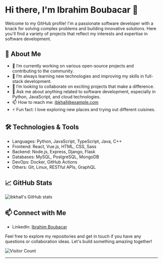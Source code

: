 # Hi there, I'm Ibrahim Boubacar 👋

Welcome to my GitHub profile! I'm a passionate software developer with a knack for solving complex problems and building innovative solutions. Here you'll find a variety of projects that reflect my interests and expertise in software development.

## 🚀 About Me

- 🔭 I’m currently working on various open-source projects and contributing to the community.
- 🌱 I’m always learning new technologies and improving my skills in full-stack development.
- 👯 I’m looking to collaborate on exciting projects that make a difference.
- 💬 Ask me about anything related to software development, especially in Python, JavaScript, and cloud technologies.
- 📫 How to reach me: [ibkhall@example.com](mailto:ibrahimkhall212@gmail.com)
- ⚡ Fun fact: I love exploring new places and trying out different cuisines.

## 🛠️ Technologies & Tools

- Languages: Python, JavaScript, TypeScript, Java, C++
- Frontend: React, Vue.js, HTML, CSS, Sass
- Backend: Node.js, Express, Django, Flask
- Databases: MySQL, PostgreSQL, MongoDB
- DevOps: Docker, GitHub Actions
- Others: Git, Linux, RESTful APIs, GraphQL

## 📈 GitHub Stats

![ibkhall's GitHub stats](https://github-readme-stats.vercel.app/api?username=ibkhall&show_icons=true&theme=dark)

## 📫 Connect with Me

- LinkedIn: [Ibrahim Boubacar](https://www.linkedin.com/in/ibrahim-boubacar-547666165/)

Feel free to explore my repositories and get in touch if you have any questions or collaboration ideas. Let's build something amazing together!

![Visitor Count](https://profile-counter.glitch.me/{ibkhall}/count.svg)

---
